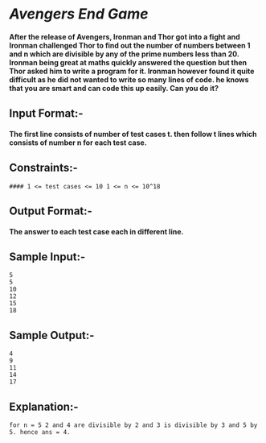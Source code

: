 # *Avengers End Game*


#### After the release of Avengers, Ironman and Thor got into a fight and Ironman challenged Thor to find out the number of numbers between 1 and n which are divisible by any of the prime numbers less than 20. Ironman being great at maths quickly answered the question but then Thor asked him to write a program for it. Ironman however found it quite difficult as he did not wanted to write so many lines of code. he knows that you are smart and can code this up easily. Can you do it?

## Input Format:-
#### The first line consists of number of test cases t. then follow t lines which consists of number n for each test case.

## Constraints:-

```
#### 1 <= test cases <= 10 1 <= n <= 10^18

```

## Output Format:-
#### The answer to each test case each in different line.

## Sample Input:-
```
5
5
10
12
15
18
```

## Sample Output:-
```
4
9
11
14
17
```

## Explanation:-
```
for n = 5 2 and 4 are divisible by 2 and 3 is divisible by 3 and 5 by 5. hence ans = 4.
```
